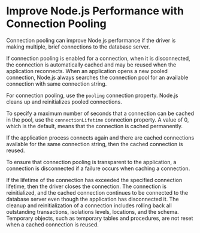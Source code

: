 <!-- loioeb97f27d17fe4013a7f5365dc16fd66f -->

# Improve Node.js Performance with Connection Pooling

Connection pooling can improve Node.js performance if the driver is making multiple, brief connections to the database server.



If connection pooling is enabled for a connection, when it is disconnected, the connection is automatically cached and may be reused when the application reconnects. When an application opens a new pooled connection, Node.js always searches the connection pool for an available connection with same connection string.

For connection pooling, use the `pooling` connection property. Node.js cleans up and reinitializes pooled connections.

To specify a maximum number of seconds that a connection can be cached in the pool, use the `connectionLifetime` connection property. A value of 0, which is the default, means that the connection is cached permanently.

If the application process connects again and there are cached connections available for the same connection string, then the cached connection is reused.

To ensure that connection pooling is transparent to the application, a connection is disconnected if a failure occurs when caching a connection.

If the lifetime of the connection has exceeded the specified connection lifetime, then the driver closes the connection. The connection is reinitialized, and the cached connection continues to be connected to the database server even though the application has disconnected it. The cleanup and reinitialization of a connection includes rolling back all outstanding transactions, isolations levels, locations, and the schema. Temporary objects, such as temporary tables and procedures, are not reset when a cached connection is reused.

